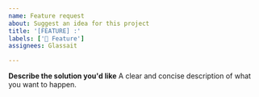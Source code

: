 ```yaml
---
name: Feature request
about: Suggest an idea for this project
title: '[FEATURE] :'
labels: ['🍕 Feature']
assignees: Glassait

---
```


**Describe the solution you'd like**
A clear and concise description of what you want to happen.
